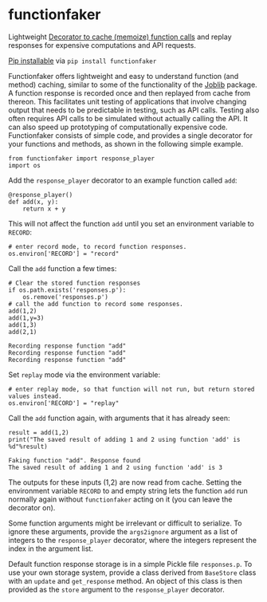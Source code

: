# functionfaker
Lightweight [Decorator to cache (memoize) function calls](https://github.com/wsijp/functionfaker) and replay responses for expensive computations and API requests.

[Pip installable](https://pypi.org/project/functionfaker/) via `pip install functionfaker`  

Functionfaker offers lightweight and easy to understand function (and method) caching, similar to some of the functionality of the [Joblib](https://joblib.readthedocs.io/en/latest/) package. A function response is recorded once and then replayed from cache from thereon. This facilitates unit testing of applications that involve changing output that needs to be predictable in testing, such as API calls. Testing also often requires API calls to be simulated without actually calling the API. It can also speed up prototyping of computationally expensive code. Functionfaker consists of simple code, and provides a single decorator for your functions and methods, as shown in the following simple example.

```
from functionfaker import response_player
import os
```
Add the `response_player` decorator to an example function called `add`:

```
@response_player()
def add(x, y):
    return x + y
```

This will not affect the function `add` until you set an environment variable to `RECORD`:

```
# enter record mode, to record function responses.
os.environ['RECORD'] = "record"
```

Call the `add` function a few times:

```
# Clear the stored function responses
if os.path.exists('responses.p'):
    os.remove('responses.p')
# call the add function to record some responses.
add(1,2)
add(1,y=3)
add(1,3)
add(2,1)
```
```Recording response function "add"
Recording response function "add"
Recording response function "add"
Recording response function "add"
```
Set `replay` mode via the environment variable:

```
# enter replay mode, so that function will not run, but return stored values instead.
os.environ['RECORD'] = "replay"
```

Call the `add` function again, with arguments that it has already seen:

```
result = add(1,2)
print("The saved result of adding 1 and 2 using function 'add' is %d"%result)
```
```
Faking function "add". Response found
The saved result of adding 1 and 2 using function 'add' is 3
```

The outputs for these inputs (1,2) are now read from cache. Setting the environment variable `RECORD` to and empty string lets the function `add` run normally again without `functionfaker` acting on it (you can leave the decorator on).

Some function arguments might be irrelevant or difficult to serialize. To ignore these arguments, provide the `args2ignore` argument as a list of integers to the `response_player` decorator, where the integers represent the index in the argument list.

Default function response storage is in a simple Pickle file `responses.p`. To use your own storage system, provide a class derived from `BaseStore` class with an `update` and `get_response` method. An object of this class is then provided as the `store` argument to the `response_player` decorator.
